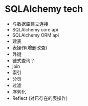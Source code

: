 # SQLAlchemy tech



- 与数据库建立连接
- SQLAlchemy core api
- SQLAlchemy ORM api
- 建表
- 表操作(增删改查)
- 外键
- 链式查询？
- join
- 索引
- 分页
- 过滤
- 序列化
- Reflect (对已存在的表操作)